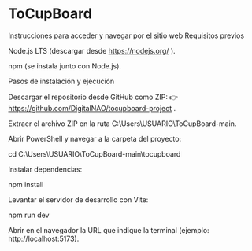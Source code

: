 # ToCupBoard

Instrucciones para acceder y navegar por el sitio web
Requisitos previos

Node.js LTS (descargar desde https://nodejs.org/
).

npm (se instala junto con Node.js).

Pasos de instalación y ejecución

Descargar el repositorio desde GitHub como ZIP:
👉 https://github.com/DigitalNAO/tocupboard-project
.

Extraer el archivo ZIP en la ruta C:\Users\USUARIO\ToCupBoard-main.

Abrir PowerShell y navegar a la carpeta del proyecto:

cd C:\Users\USUARIO\ToCupBoard-main\tocupboard


Instalar dependencias:

npm install


Levantar el servidor de desarrollo con Vite:

npm run dev


Abrir en el navegador la URL que indique la terminal (ejemplo: http://localhost:5173).
